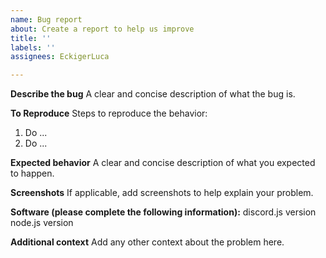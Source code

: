 ```yaml
---
name: Bug report
about: Create a report to help us improve
title: ''
labels: ''
assignees: EckigerLuca

---
```


**Describe the bug**
A clear and concise description of what the bug is.

**To Reproduce**
Steps to reproduce the behavior:
1. Do ...
2. Do ...

**Expected behavior**
A clear and concise description of what you expected to happen.

**Screenshots**
If applicable, add screenshots to help explain your problem.

**Software (please complete the following information):**
discord.js version
node.js version

**Additional context**
Add any other context about the problem here.
